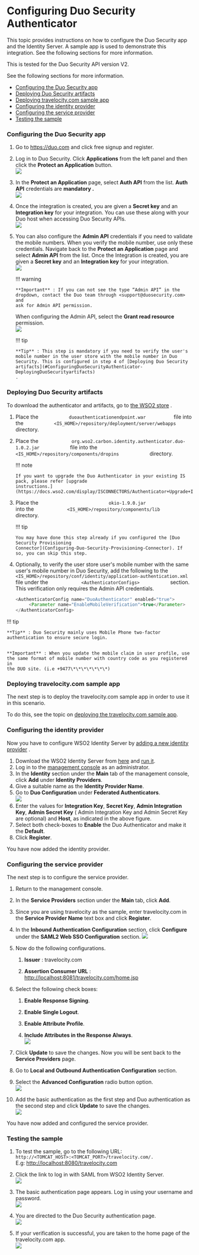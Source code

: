 # Configuring Duo Security Authenticator

This topic provides instructions on how to configure the Duo Security
app and the Identity Server. A sample app is used to demonstrate this
integration. See the following sections for more information.

This is tested for the Duo Security API version V2.

See the following sections for more information.  

-   [Configuring the Duo Security
    app](#ConfiguringDuoSecurityAuthenticator-ConfiguringtheDuoSecurityapp)
-   [Deploying Duo Security
    artifacts](#ConfiguringDuoSecurityAuthenticator-DeployingDuoSecurityartifacts)
-   [Deploying travelocity.com sample
    app](#ConfiguringDuoSecurityAuthenticator-Deployingtravelocity.comsampleapp)
-   [Configuring the identity
    provider](#ConfiguringDuoSecurityAuthenticator-Configuringtheidentityprovider)
-   [Configuring the service
    provider](#ConfiguringDuoSecurityAuthenticator-Configuringtheserviceprovider)
-   [Testing the
    sample](#ConfiguringDuoSecurityAuthenticator-Testingthesample)

### Configuring the Duo Security app

1.  Go to <https://duo.com> and click free signup and register.
2.  Log in to Duo Security. Click **Applications** from the left panel
    and then click the **Protect an Application** button.  
    ![](attachments/51486739/51451210.png) 
3.  In the **Protect an Application** page, select **Auth API** from
    the list. **Auth API** credentials are **mandatory .**  
    ![](attachments/51486739/51451211.png)   
4.  Once the integration is created, you are given a **Secret key** and
    an **Integration key** for your integration. You can use these along
    with your Duo host when accessing Duo Security APIs.  
    ![](attachments/51486739/53284889.png) 
5.  You can also configure the **Admin API** credentials if you need to
    validate the mobile numbers. When you verify the mobile number, use
    only these credentials. Navigate back to the **Protect an
    Application** page and select **Admin API** from the list. Once the
    Integration is created, you are given a **Secret key** and an
    **Integration key** for your integration.  
    ![](attachments/51486739/51451212.png) 

    !!! warning
    
        **Important** : If you can not see the type “Admin API” in the
        dropdown, contact the Duo team through <support@duosecurity.com> and
        ask for Admin API permission.
    

    When configuring the Admin API, select the **Grant read resource**
    permission.  
    ![](attachments/51486739/66617570.png)

    !!! tip
    
        **Tip** : This step is mandatory if you need to verify the user's
        mobile number in the user store with the mobile number in Duo
        Security. This is configured in step 4 of [Deploying Duo Security
        artifacts](#ConfiguringDuoSecurityAuthenticator-DeployingDuoSecurityartifacts)
        .
    

### Deploying Duo Security artifacts

To download the authenticator and artifacts, go to [the WSO2
store](https://store.wso2.com/store/assets/isconnector/list?q=%22-default%22%3A%22duo%22)
.

1.  Place the `            duoauthenticationendpoint.war           `
    file into the
    `            <IS_HOME>/repository/deployment/server/webapps           `
    directory.
2.  Place the
    `             org.wso2.carbon.identity.authenticator.duo-1.0.2.jar            `
    file into the
    `             <IS_HOME>/repository/components/dropins            `
    directory.

    !!! note
    
        If you want to upgrade the Duo Authenticator in your existing IS
        pack, please refer [upgrade
        instructions.](https://docs.wso2.com/display/ISCONNECTORS/Authenticator+Upgrade+Instructions)
    

3.  Place the
    `                           okio-1.9.0.jar                         `
    into the
    `             <IS_HOME>/repository/components/lib            `
    directory.

    !!! tip
    
        You may have done this step already if you configured the [Duo
        Security Provisioning
        Connector](Configuring-Duo-Security-Provisioning-Connector). If
        so, you can skip this step.
    

4.  Optionally, to verify the user store user's mobile number with the
    same user's mobile number in Duo Security, add the following to the
    `             <IS_HOME>/repository/conf/identity/application-authentication.xml            `
    file under the `             <AuthenticatorConfigs>            `
    section. This verification only requires the Admin API credentials.

    ``` java
    <AuthenticatorConfig name="DuoAuthenticator" enabled="true">
         <Parameter name="EnableMobileVerification">true</Parameter>
    </AuthenticatorConfig>
    ```

!!! tip
    
    **Tip** : Duo Security mainly uses Mobile Phone two-factor
    authentication to ensure secure login.
    
    
    **Important** : When you update the mobile claim in user profile, use
    the same format of mobile number with country code as you registered in
    the DUO site. (i.e +9477\*\*\*\*\*\*\*)
    

  

### Deploying travelocity.com sample app

The next step is to deploy the travelocity.com sample app in order to
use it in this scenario.

To do this, see the topic on [deploying the travelocity.com sample
app](Deploying-the-Sample-App).

### Configuring the identity provider

Now you have to configure WSO2 Identity Server by [adding a new identity
provider](https://docs.wso2.com/display/IS510/Configuring+an+Identity+Provider)
.

1.  Download the WSO2 Identity Server from
    [here](http://wso2.com/products/identity-server/) and [run
    it](https://docs.wso2.com/display/IS510/Running+the+Product).
2.  Log in to the [management
    console](https://docs.wso2.com/display/IS510/Getting+Started+with+the+Management+Console)
    as an administrator.
3.  In the **Identity** section under the **Main** tab of the management
    console, click **Add** under **Identity Providers**.
4.  Give a suitable name as the **Identity Provider Name**.
5.  Go to **Duo Configuration** under **Federated Authenticators**.  
    ![](attachments/51486739/51451222.png) 
6.  Enter the values for **Integration Key**, **Secret Key**, **Admin
    Integration Key**, **Admin Secret Key** ( Admin Integration Key
    and Admin Secret Key are optional) and **Host**, as indicated in
    the above figure.
7.  Select both check-boxes to **Enable** the Duo Authenticator and make
    it the **Default**.
8.  Click **Register**.

You have now added the identity provider.  

### Configuring the service provider

The next step is to configure the service provider.

1.  Return to the management console.

2.  In the **Service Providers** section under the **Main** tab, click
    **Add**.

3.  Since you are using travelocity as the sample, enter travelocity.com
    in the **Service Provider Name** text box and click **Register**.

4.  In the **Inbound Authentication Configuration** section, click
    **Configure** under the **SAML2 Web SSO Configuration** section.
    ![](attachments/48283197/48220892.png) 

5.  Now do the following configurations.

    1.  **Issuer** : travelocity.com

    2.  **Assertion Consumer URL** :
        [http://localhost:8081/travelocity.com/home.jsp](http://localhost:8080/travelocity.com/home.jsp)

6.  Select the following check boxes:
    1.  **Enable Response Signing**.

    2.  **Enable Single Logout**.

    3.  **Enable Attribute Profile**.

    4.  **Include Attributes in the Response Always**.  
        ![](attachments/51486739/51451223.png) 

7.  Click **Update** to save the changes. Now you will be sent back to
    the **Service Providers** page.
8.  Go to **Local and Outbound Authentication Configuration** section.
9.  Select the **Advanced Configuration** radio button option.  
    ![](attachments/51486739/51451225.png) 
10. Add the basic authentication as the first step and Duo
    authentication as the second step and click **Update** to save the
    changes.  
    ![](attachments/51486739/51451226.png) 

You have now added and configured the service provider.  

### Testing the sample

1.  To test the sample, go to the following URL:
    `            http://<TOMCAT_HOST>:<TOMCAT_PORT>/travelocity.com/.           `  
    E.g: <http://localhost:8080/travelocity.com>

2.  Click the link to log in with SAML from WSO2 Identity Server.  
    ![](attachments/48283197/48220894.png) 

3.  The basic authentication page appears. Log in using your username
    and password.  
    ![](attachments/51486739/51451227.png) 
4.  You are directed to the Duo Security authentication page.  
    ![](attachments/51486739/53284890.png) 
5.  If your verification is successful, you are taken to the home page
    of the travelocity.com app.  
    ![](attachments/51486739/53284894.png) 
